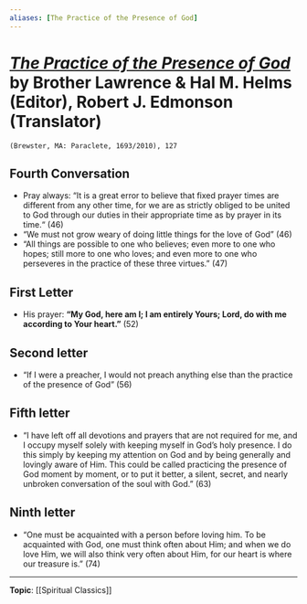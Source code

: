 ```yaml
---
aliases: [The Practice of the Presence of God]
---
```

# [*The Practice of the Presence of God*](https://www.amazon.com/dp/1557256942/?psc=0) by Brother Lawrence & Hal M. Helms (Editor), Robert J. Edmonson (Translator)

`(Brewster, MA: Paraclete, 1693/2010), 127`


## Fourth Conversation

- Pray always: “It is a great error to believe that fixed prayer times are different from any other time, for we are as strictly obliged to be united to God through our duties in their appropriate time as by prayer in its time.“ (46)
- “We must not grow weary of doing little things for the love of God” (46)
- “All things are possible to one who believes; even more to one who hopes; still more to one who loves; and even more to one who perseveres in the practice of these three virtues.” (47)


## First Letter

- His prayer: **“My God, here am I; I am entirely Yours; Lord, do with me according to Your heart.”** (52)


## Second letter

- “If I were a preacher, I would not preach anything else than the practice of the presence of God” (56)


## Fifth letter

- “I have left off all devotions and prayers that are not required for me, and I occupy myself solely with keeping myself in God’s holy presence. I do this simply by keeping my attention on God and by being generally and lovingly aware of Him. This could be called practicing the presence of God moment by moment, or to put it better, a silent, secret, and nearly unbroken conversation of the soul with God.” (63)


## Ninth letter

- “One must be acquainted with a person before loving him. To be acquainted with God, one must think often about Him; and when we do love Him, we will also think very often about Him, for our heart is where our treasure is.” (74)

--- 
**Topic**: [[Spiritual Classics]]
